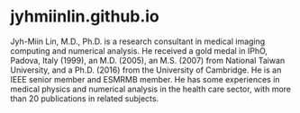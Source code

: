 jyhmiinlin.github.io
====================
Jyh-Miin Lin, M.D., Ph.D. is a research consultant in medical imaging computing and numerical analysis. 
He received a gold medal in IPhO, Padova, Italy (1999), an M.D. (2005), an M.S. (2007) from National Taiwan University, and a Ph.D. (2016) from the University of Cambridge. 
He is an IEEE senior member and ESMRMB member. 
He has some experiences in medical physics and numerical analysis in the health care sector, with more than 20 publications in related subjects.
